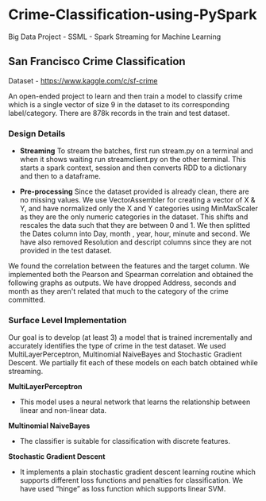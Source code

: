 # Crime-Classification-using-PySpark
Big Data Project - SSML - Spark Streaming for Machine Learning

## San Francisco Crime Classification

Dataset - https://www.kaggle.com/c/sf-crime

An open-ended project to learn and then train a model to classify crime which is a single vector of size 9 in the dataset to its corresponding label/category. There are 878k records in the train and test dataset.
 
### **Design Details**

- **Streaming** 
To stream the batches, first run stream.py on a terminal and when it shows waiting run streamclient.py on the other terminal. This starts a spark context, session and then converts RDD to a dictionary and then to a dataframe.
 
- **Pre-processing** 
Since the dataset provided is already clean, there are no missing values. We use VectorAssembler for creating a vector of X & Y, and have normalized only the X and Y categories using MinMaxScaler  as they are the only numeric categories in the dataset. This shifts and rescales the data such that they are between 0 and 1.
We then splitted the Dates column into Day, month , year, hour, minute and second.
We have also removed Resolution and descript columns since they are not provided in the test dataset.

We found the correlation between the features and the target column.
We implemented both the Pearson and Spearman correlation and obtained the following graphs as outputs.
We have dropped Address, seconds and month as they aren't related that much to the category of the crime committed.

### Surface Level Implementation 
 
Our goal is to develop (at least 3) a model that is trained incrementally and  accurately identifies the type of  crime in the test dataset. 
We used MultiLayerPerceptron, Multinomial NaiveBayes and Stochastic Gradient Descent. We partially fit each of these models on each batch obtained while streaming. 

**MultiLayerPerceptron** 
- This model uses a neural network that learns the relationship between linear and non-linear data. 

**Multinomial NaiveBayes** 
- The classifier is suitable for classification with discrete features.

**Stochastic Gradient Descent** 
-  It implements a plain stochastic gradient descent learning routine which supports different loss functions and penalties for classification. We have used “hinge” as loss function which supports linear SVM. 





